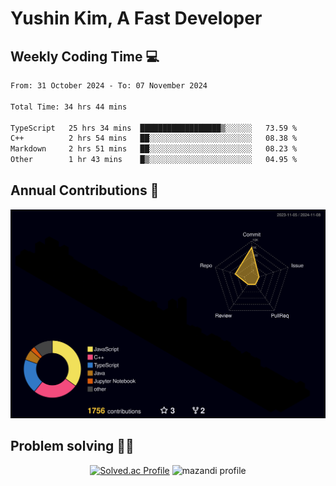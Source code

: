 # Yushin Kim, A Fast Developer

## Weekly Coding Time 💻

<!--START_SECTION:waka-->

```txt
From: 31 October 2024 - To: 07 November 2024

Total Time: 34 hrs 44 mins

TypeScript   25 hrs 34 mins  ██████████████████▒░░░░░░   73.59 %
C++          2 hrs 54 mins   ██░░░░░░░░░░░░░░░░░░░░░░░   08.38 %
Markdown     2 hrs 51 mins   ██░░░░░░░░░░░░░░░░░░░░░░░   08.23 %
Other        1 hr 43 mins    █▒░░░░░░░░░░░░░░░░░░░░░░░   04.95 %
```

<!--END_SECTION:waka-->

## Annual Contributions 🏃

![](./profile-3d-contrib/profile-night-rainbow.svg)

## Problem solving 👨‍💻

<div align="center">

[![Solved.ac Profile](http://mazassumnida.wtf/api/v2/generate_badge?boj=kys010306)](https://solved.ac/kys010306)
![mazandi profile](http://mazandi.herokuapp.com/api?handle=kys010306&theme=dark)

</div>
